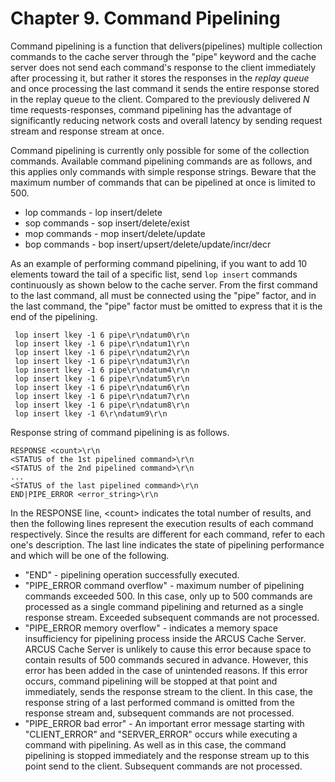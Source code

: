 # Chapter 9. Command Pipelining

Command pipelining is a function that delivers(pipelines) multiple collection commands to the cache server through
the "pipe" keyword and the cache server does not send each command's response to the client immediately
after processing it, but rather it stores the responses in the _replay queue_ and once processing the last command 
it sends the entire response stored in the replay queue to the client.
Compared to the previously delivered _N_ time requests-responses,
command pipelining has the advantage of significantly reducing network costs and overall latency
by sending request stream and response stream at once.

Command pipelining is currently only possible for some of the collection commands. Available command pipelining 
commands are as follows, and this applies only commands with simple response strings. Beware that the maximum 
number of commands that can be pipelined at once is limited to 500.

- lop commands - lop insert/delete
- sop commands - sop insert/delete/exist
- mop commands - mop insert/delete/update
- bop commands - bop insert/upsert/delete/update/incr/decr

As an example of performing command pipelining, if you want to add 10 elements toward the tail of a specific list, 
send `lop insert` commands continuously as shown below to the cache server. From the first command to the last command, all must be
connected using the "pipe" factor, and in the last command, the "pipe" factor must be omitted to express that it is the end of the pipelining.

```
 lop insert lkey -1 6 pipe\r\ndatum0\r\n
 lop insert lkey -1 6 pipe\r\ndatum1\r\n
 lop insert lkey -1 6 pipe\r\ndatum2\r\n
 lop insert lkey -1 6 pipe\r\ndatum3\r\n
 lop insert lkey -1 6 pipe\r\ndatum4\r\n
 lop insert lkey -1 6 pipe\r\ndatum5\r\n
 lop insert lkey -1 6 pipe\r\ndatum6\r\n
 lop insert lkey -1 6 pipe\r\ndatum7\r\n
 lop insert lkey -1 6 pipe\r\ndatum8\r\n
 lop insert lkey -1 6\r\ndatum9\r\n
```

Response string of command pipelining is as follows.

```
RESPONSE <count>\r\n
<STATUS of the 1st pipelined command>\r\n
<STATUS of the 2nd pipelined command>\r\n
...
<STATUS of the last pipelined command>\r\n
END|PIPE_ERROR <error_string>\r\n
```

In the RESPONSE line, \<count\> indicates the total number of results, and then the following lines represent the execution results
of each command respectively. Since the results are different for each command, refer to each one's description.
The last line indicates the state of pipelining performance and which will be one of the following.

- "END" - pipelining operation successfully executed.
- "PIPE_ERROR command overflow" - maximum number of pipelining commands exceeded 500. In this case, only up to 500 commands are processed
  as a single command pipelining and returned as a single response stream. Exceeded subsequent commands are not processed.
- "PIPE_ERROR memory overflow" - indicates a memory space insufficiency for pipelining process inside the ARCUS Cache Server.
  ARCUS Cache Server is unlikely to cause this error because space to contain results of 500 commands secured in advance.
  However, this error has been added in the case of unintended reasons. If this error occurs, command pipelining will be stopped at 
  that point and immediately, sends the response stream to the client. In this case, the response string of a last performed command
  is omitted from the response stream and, subsequent commands are not processed.
- "PIPE_ERROR bad error" - An important error message starting with "CLIENT_ERROR" and "SERVER_ERROR" occurs while executing
  a command with pipelining. As well as in this case, the command pipelining is stopped immediately and
  the response stream up to this point send to the client. Subsequent commands are not processed.
